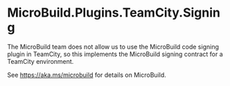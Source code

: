 ﻿# MicroBuild.Plugins.TeamCity.Signing

The MicroBuild team does not allow us to use the MicroBuild code signing plugin in TeamCity, so this implements the MicroBuild signing contract 
for a TeamCity environment.

See https://aka.ms/microbuild for details on MicroBuild.